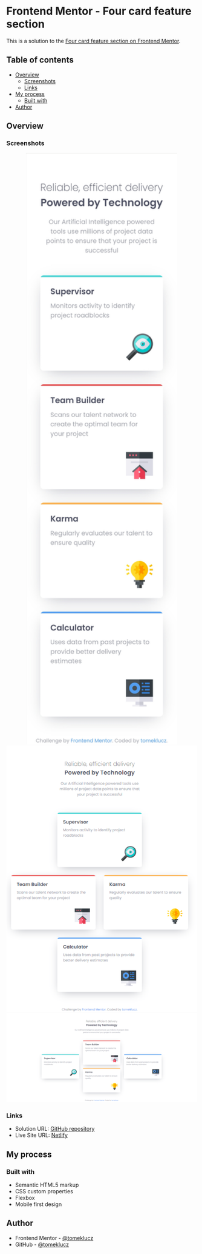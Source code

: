 # Frontend Mentor - Four card feature section

This is a solution to the [Four card feature section on Frontend Mentor](https://www.frontendmentor.io/challenges/four-card-feature-section-weK1eFYK).

## Table of contents

- [Overview](#overview)
  - [Screenshots](#screenshots)
  - [Links](#links)
- [My process](#my-process)
  - [Built with](#built-with)
- [Author](#author)

## Overview

### Screenshots

<p align="center" width="100%"> 
<img src="/screenshots/Screenshot-1-mobile.jpg" alt="" width="400px"/>
<img src="/screenshots/Screenshot-2-tablet.PNG" alt="" />
<img src="/screenshots/Screenshot-3-desktop.PNG" alt=""/>
</p>

### Links

- Solution URL: [GitHub repository](https://github.com/tomeklucz/FM-four-card-feature-section)
- Live Site URL: [Netlify](https://tomeklucz-fm-four-card-feature-section.netlify.app/)

## My process

### Built with

- Semantic HTML5 markup
- CSS custom properties
- Flexbox
- Mobile first design

## Author

- Frontend Mentor - [@tomeklucz](https://www.frontendmentor.io/profile/tomeklucz)
- GitHub - [@tomeklucz](https://github.com/tomeklucz)
